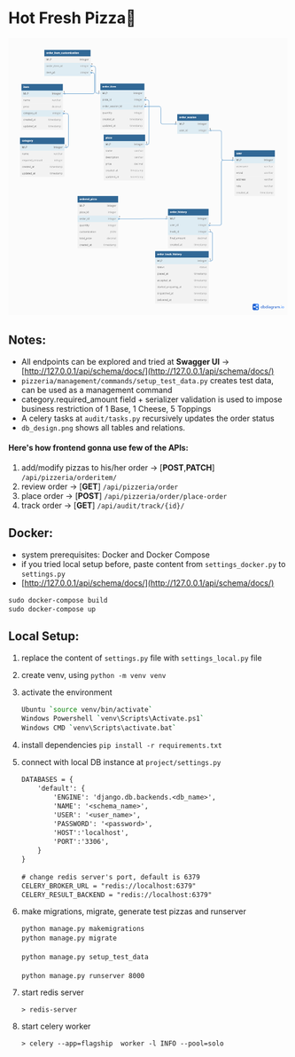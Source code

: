 # Hot Fresh Pizza🍕

<img src="db_design.png" height="500px">

## Notes:

* All endpoints can be explored and tried at **Swagger UI** -> [http://127.0.0.1/api/schema/docs/](http://127.0.0.1/api/schema/docs/)
* `pizzeria/management/commands/setup_test_data.py` creates test data, can be used as a management command
* category.required_amount field + serializer validation is used to impose business restriction of 1 Base, 1 Cheese, 5 Toppings
* A celery tasks at `audit/tasks.py` recursively updates the order status
* `db_design.png` shows all tables and relations.

#### Here's how frontend gonna use few of the APIs:

1. add/modify pizzas to his/her order -> [**POST**,**PATCH**] `/api/pizzeria/orderitem/`
2. review order -> [**GET**] `/api/pizzeria/order`
3. place order -> [**POST**] `/api/pizzeria/order/place-order`
4. track order -> [**GET**] `/api/audit/track/{id}/`


## Docker:
* system prerequisites: Docker and Docker Compose
* if you tried local setup before, paste content from `settings_docker.py` to `settings.py`
* [http://127.0.0.1/api/schema/docs/](http://127.0.0.1/api/schema/docs/)
```
sudo docker-compose build
sudo docker-compose up
```

## Local Setup:
1. replace the content of `settings.py` file with `settings_local.py` file
2. create venv, using 
    `python -m venv venv`
3. activate the environment 
    ``` BASH
    Ubuntu `source venv/bin/activate`
    Windows Powershell `venv\Scripts\Activate.ps1`
    Windows CMD `venv\Scripts\activate.bat`
    ```
4. install dependencies
    `pip install -r requirements.txt`
5. connect with local DB instance at `project/settings.py`
    ```
    DATABASES = {
        'default': {
            'ENGINE': 'django.db.backends.<db_name>',
            'NAME': '<schema_name>',
            'USER': '<user_name>',
            'PASSWORD': '<password>',
            'HOST':'localhost',
            'PORT':'3306',
        }
    }

    # change redis server's port, default is 6379
    CELERY_BROKER_URL = "redis://localhost:6379"
    CELERY_RESULT_BACKEND = "redis://localhost:6379"
    ```
6. make migrations, migrate, generate test pizzas and runserver

    ``` Bash
    python manage.py makemigrations
    python manage.py migrate

    python manage.py setup_test_data

    python manage.py runserver 8000
    ```
7. start redis server
    ```
    > redis-server
    ```
8. start celery worker
    ```
    > celery --app=flagship  worker -l INFO --pool=solo
    ```

